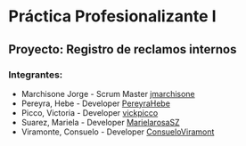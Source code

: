 # Práctica Profesionalizante I

## Proyecto: Registro de reclamos internos

### Integrantes:
* Marchisone Jorge - Scrum Master [jmarchisone](https://github.com/jmarchisone)
* Pereyra, Hebe - Developer [PereyraHebe](https://github.com/PereyraHebe)
* Picco, Victoria - Developer [vickpicco](https://github.com/vickpicco)
* Suarez, Mariela - Developer [MarielarosaSZ](https://github.com/MarielarosaSZ)
* Viramonte, Consuelo - Developer [ConsueloViramont](https://github.com/ConsueloViramont)
